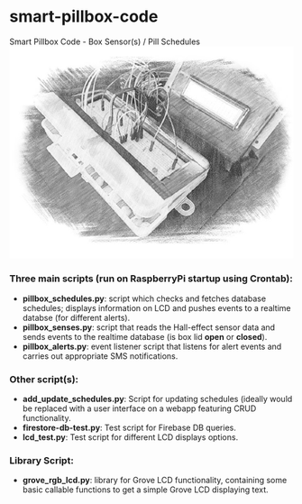 # smart-pillbox-code
Smart Pillbox Code - Box Sensor(s) / Pill Schedules
![alt text](https://github.com/loti-ibrahimi/smart-pillbox-code/blob/master/smart-pillbox.jpg)

### Three main scripts (run on RaspberryPi startup using Crontab):
- **pillbox_schedules.py**: script which checks and fetches database schedules; displays information on LCD and pushes events to a realtime databse (for different alerts).
- **pillbox_senses.py**: script that reads the Hall-effect sensor data and sends events to the realtime database (is box lid **open** or **closed**).
- **pillbox_alerts.py**: event listener script that listens for alert events and carries out appropriate SMS notifications.

### Other script(s):
- **add_update_schedules.py**: Script for updating schedules (ideally would be replaced with a user interface on a webapp featuring CRUD functionality.
- **firestore-db-test.py**: Test script for Firebase DB queries. 
- **lcd_test.py**: Test script for different LCD displays options. 

### Library Script:
- **grove_rgb_lcd.py**: library for Grove LCD functionality, containing some basic callable functions to get a simple Grove LCD displaying text.
